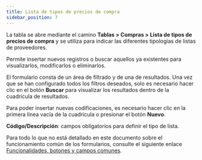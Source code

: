 ```yaml
---
title: Lista de tipos de precios de compra
sidebar_position: 7
---
```


La tabla se abre mediante el camino **Tablas > Compras > Lista de tipos de precios de compra** y se utiliza para indicar las diferentes tipologías de listas de proveedores.  

Permite insertar nuevos registros o buscar aquellos ya existentes para visualizarlos, modificarlos o eliminarlos.  

El formulario consta de un área de filtrado y de una de resultados. Una vez que se han configurado todos los filtros deseados, solo es necesario hacer clic en el botón **Buscar** para visualizar los resultados dentro de la cuadrícula de resultados.  

Para poder insertar nuevas codificaciones, es necesario hacer clic en la primera línea vacía de la cuadrícula o presionar el botón **Nuevo**.  

**Código/Descripción**: campos obligatorios para definir el tipo de lista.  

Para todo lo que no está detallado en este documento sobre el funcionamiento común de los formularios, consulte el siguiente enlace [Funcionalidades, botones y campos comunes](/docs/guide/common).